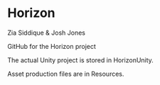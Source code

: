 Horizon
=======
Zia Siddique & Josh Jones

GitHub for the Horizon project

The actual Unity project is stored in HorizonUnity.

Asset production files are in Resources.

